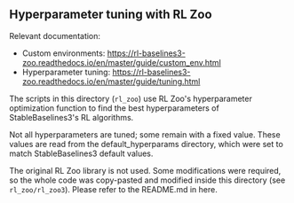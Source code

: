 Hyperparameter tuning with RL Zoo
---

Relevant documentation:
- Custom environments: https://rl-baselines3-zoo.readthedocs.io/en/master/guide/custom_env.html
- Hyperparameter tuning: https://rl-baselines3-zoo.readthedocs.io/en/master/guide/tuning.html

The scripts in this directory (`rl_zoo`) use RL Zoo's hyperparameter optimization function
to find the best hyperparameters of StableBaselines3's RL algorithms.

Not all hyperparameters are tuned; some remain with a fixed value.
These values are read from the default_hyperparams directory,
which were set to match StableBaselines3 default values.

The original RL Zoo library is not used.
Some modifications were required, so the whole code
was copy-pasted and modified inside this directory (see `rl_zoo/rl_zoo3`).
Please refer to the README.md in here.
